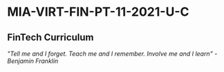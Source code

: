 # MIA-VIRT-FIN-PT-11-2021-U-C

## FinTech Curriculum

_"Tell me and I forget. Teach me and I remember. Involve me and I learn" - Benjamin Franklin_